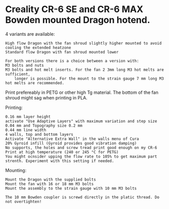 # Creality CR-6 SE and CR-6 MAX Bowden mounted Dragon hotend.

4 variants are available:
	
	High flow Dragon with the fan shroud slightly higher mounted to avoid cooling the extended heatzone
	Standard flow Dragon with fan shroud mounted lower
	
	For both versions there is a choice between a version with:
    M3 bolts and nuts
    M3 bolts and hot melt inserts. For the fan 2 3mm long M3 hot melts are sufficient,
		longer is possible. For the mount to the strain gauge 7 mm long M3 hot melts are recommended.

Print prefereably in PETG or other high Tg material. The bottom of the fan shroud might sag when printing in PLA.

Printing:

	0.16 mm layer height
	activate "Use Adaptive Layers" with maximum variation and step size 0.04 mm and Topography size 0.2 mm
	0.44 mm line width
	4 walls, top and bottom layers
	Activate "Alternative Extra Wall" in the walls menu of Cura
	20% Gyroid infill (Gyroid provides good vibration damping)
	No supports, the holes and screw tread print good enough on my CR-6
	Print at high temperature (240 or 245 °C for PETG)
	You might ocnsider upping the flow rate to 105% to get maximum part strenth. Experiment with this setting if needed.
  

Mounting:
	
	Mount the Dragon with the supplied bolts
	Mount the fan with 16 or 18 mm M3 bolts
	Mount the assembly to the strain gauge with 10 mm M3 bolts
	
	The 10 mm Bowden coupler is screwd directly in the platic thread. Do not overtighten!
